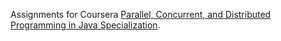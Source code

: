 Assignments for Coursera [Parallel, Concurrent, and Distributed Programming in Java Specialization](https://www.coursera.org/specializations/pcdp).
